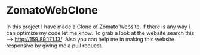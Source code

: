 # ZomatoWebClone
In this project I have made a Clone of Zomato Website.
If there is any way i can optimize my code let me know.
To grab a look at the website search this --> http://159.89.171.13/.
Also you can help me in making this website responsive by giving me a pull request.
